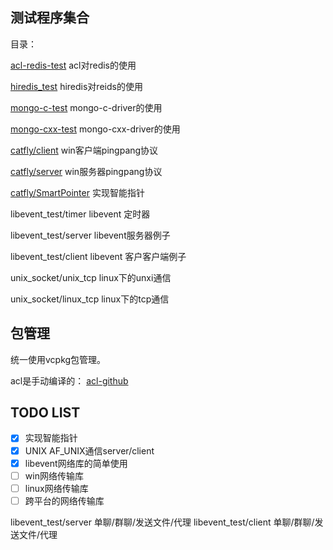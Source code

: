 ## 测试程序集合
目录：

[acl-redis-test]() acl对redis的使用

[hiredis_test]() hiredis对reids的使用

[mongo-c-test]() mongo-c-driver的使用

[mongo-cxx-test]() mongo-cxx-driver的使用

[catfly/client]() win客户端pingpang协议

[catfly/server]() win服务器pingpang协议

[catfly/SmartPointer]() 实现智能指针

libevent_test/timer libevent 定时器

libevent_test/server    libevent服务器例子
    
libevent_test/client libevent 客户客户端例子

unix_socket/unix_tcp  linux下的unxi通信

unix_socket/linux_tcp linux下的tcp通信


## 包管理
统一使用vcpkg包管理。

acl是手动编译的：
[acl-github](https://github.com/acl-dev/acl/tree/master/lib_acl_cpp/samples/redis)

 
## TODO LIST
- [x] 实现智能指针
- [x] UNIX AF_UNIX通信server/client
- [x] libevent网络库的简单使用
- [ ]  win网络传输库
- [ ] linux网络传输库
- [ ] 跨平台的网络传输库
 
libevent_test/server 单聊/群聊/发送文件/代理
libevent_test/client 单聊/群聊/发送文件/代理
